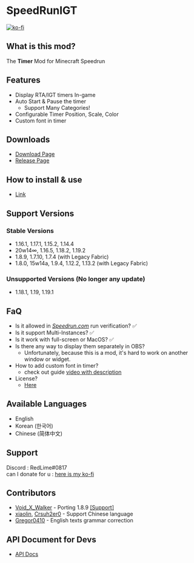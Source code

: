 # SpeedRunIGT
[![ko-fi](https://ko-fi.com/img/githubbutton_sm.svg)](https://ko-fi.com/S6S77MX01)

## What is this mod?
The **Timer** Mod for Minecraft Speedrun

## Features
- Display RTA/IGT timers In-game
- Auto Start & Pause the timer
  - Support Many Categories!
- Configurable Timer Position, Scale, Color
- Custom font in timer

## Downloads
- [Download Page](https://redlime.github.io/SpeedRunIGT/)
- [Release Page](https://github.com/RedLime/SpeedRunIGT/releases)

## How to install & use
- [Link](https://github.com/RedLime/SpeedRunIGT/wiki/How-to-install)

## Support Versions
### Stable Versions
- 1.16.1, 1.17.1, 1.15.2, 1.14.4
- 20w14∞, 1.16.5, 1.18.2, 1.19.2
- 1.8.9, 1.7.10, 1.7.4 (with Legacy Fabric)
- 1.8.0, 15w14a, 1.9.4, 1.12.2, 1.13.2 (with Legacy Fabric)
### Unsupported Versions (No longer any update)
- 1.18.1, 1.19, 1.19.1

## FaQ
- Is it allowed in *[Speedrun.com](https://speedrun.com/mc)* run verification? ✅
- Is it support Multi-Instances? ✅
- Is it work with full-screen or MacOS? ✅
- Is there any way to display them separately in OBS?
  - Unfortunately, because this is a mod, it's hard to work on another window or widget.
- How to add custom font in timer?
  - check out guide [video with description](https://youtu.be/agBbiTQWj78)
- License?
  - [Here](https://github.com/RedLime/SpeedRunIGT/blob/1.16.1/LICENSE)

## Available Languages
- English
- Korean (한국어)
- Chinese (简体中文)

## Support
Discord : RedLime#0817\
can I donate for u : [here is my ko-fi](https://ko-fi.com/redlimerl)

## Contributors
- [Void_X_Walker](https://github.com/VoidXWalker) - Porting 1.8.9 [[Support]](https://ko-fi.com/voidxwalker)
- [xiaolin](https://github.com/liuzhengjin), [Crsuh2er0](https://github.com/Crsuh2er0) - Support Chinese language
- [Gregor0410](https://github.com/Gregor0410) - English texts grammar correction

## API Document for Devs
- [API Docs](https://github.com/RedLime/SpeedRunIGT/wiki/SpeedRunIGT-API-Document)
